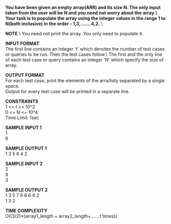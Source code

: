 **You have been given an empty array(ARR) and its size N. The only input taken from the user will be N and you need not worry about the array.\ Your task is to populate the array using the integer values in the range 1 to N(both inclusive) in the order - 1,3,.......4,2.** \

**NOTE** \ 
You need not print the array. You only need to populate it.

**INPUT FORMAT** \
The first line contains an Integer 't' which denotes the number of test cases or queries to be run. Then the test cases follow.\ The first and the only line of each test case or query contains an integer 'N' which specify the size of array.

**OUTPUT FORMAT** \
For each test case, print the elements of the arra/listy separated by a single space.\
Output for every test case will be printed in a separate line.

**CONSTRAINTS** \
1 <= t <= 10^2 \
0 <= N <= 10^4 \
Time Limit: 1sec

**SAMPLE INPUT 1** \
1 \
6

**SAMPLE OUTPUT 1** \
1 3 5 6 4 2

**SAMPLE INPUT 2** \
2 \
9 \
3

**SAMPLE OUTPUT 2** \
1 3 5 7 9 8 6 4 2 \
1 3 2

**TIME COMPLEXITY** \
O((3/2)*(array1_length + array2_length+.......t times))